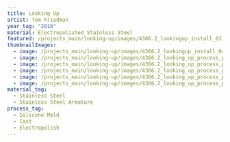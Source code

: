 ```yaml
---
title: Looking Up
artist: Tom Friedman
year_tag: "2016"
material: Electropolished Stainless Steel
featured: /projects_main/looking-up/images/4366.2_lookingup_install_03.jpg
thumbnailImages:
  - image: /projects_main/looking-up/images/4366.2_lookingup_install_04.jpg
  - image: /projects_main/looking-up/images/4366.2_looking_up_process_photos_025.jpeg
  - image: /projects_main/looking-up/images/4366.2_looking_up_process_photos_032.jpeg
  - image: /projects_main/looking-up/images/4366.2_looking_up_process_photos_037.jpeg
  - image: /projects_main/looking-up/images/4366.2_looking_up_process_photos_096.jpeg
  - image: /projects_main/looking-up/images/4366.2_looking_up_process_photos_098.jpeg
material_tag:
  - Stainless Steel
  - Stainless Steel Armature
process_tag:
  - Silicone Mold
  - Cast
  - Electropolish
---
```

